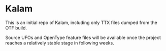 Kalam
=====

This is an initial repo of Kalam, including only TTX files dumped from the OTF build.

Source UFOs and OpenType feature files will be available once the project reaches a relatively stable stage in following weeks.

